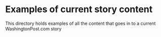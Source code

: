 # Examples of current story content
This directory holds examples of all the content that goes in to a current WashingtonPost.com story
